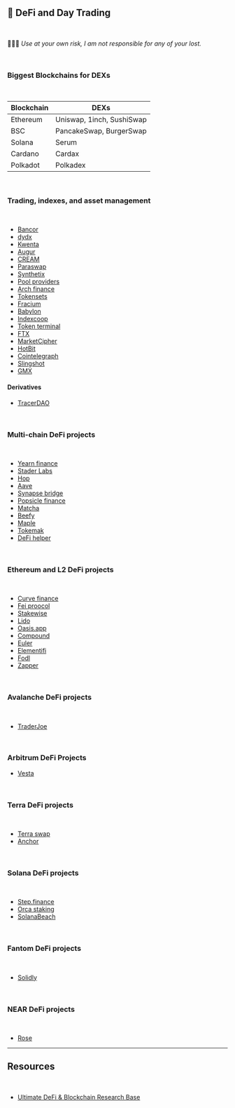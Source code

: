 ## 🤑 DeFi and Day Trading

<br>

🙅🏻‍♀️ *Use at your own risk, I am not responsible for any of your lost.*

<br>

### Biggest Blockchains for DEXs

<br>

| Blockchain      | DEXs                            |
| -----------     | -----------                     |
| Ethereum        | Uniswap, 1inch, SushiSwap       |
| BSC             | PancakeSwap, BurgerSwap         |
| Solana          | Serum                           |
| Cardano         | Cardax                          |
| Polkadot        | Polkadex                        |



<br>

### Trading, indexes, and asset management

<br>

* [Bancor](https://app.bancor.network/pools)
* [dydx](https://trade.dydx.exchange/portfolio/overview)
* [Kwenta](https://kwenta.io/exchange/sETH-sUSD)
* [Augur](https://augur.net/)
* [CREAM](https://app.cream.finance/)
* [Paraswap](https://www.paraswap.io/)
* [Synthetix](https://synthetix.io/)
* [Pool providers](https://vfat.tools/)
* [Arch finance](https://beta.archfinance.io/)
* [Tokensets](https://www.tokensets.com/)
* [Fracium](https://francium.io/)
* [Babylon](https://www.babylon.finance/)
* [Indexcoop](https://indexcoop.com/)
* [Token terminal](https://tokenterminal.com/terminal)
* [FTX](https://ftx.us/?fromIntl=true)
* [MarketCipher](https://marketciphertrading.com/)
* [HotBit](https://www.hotbit.io)
* [Cointelegraph](https://subscriptions.cointelegraph.com/marketspro-cpc/)
* [Slingshot](https://app.slingshot.finance/trade/m/MATIC)
* [GMX](https://gmx.io/trade)

#### Derivatives

* [TracerDAO](https://github.com/tracer-protocol)



<br>


### Multi-chain DeFi projects


<br>

* [Yearn finance](https://yearn.finance/#/portfolio)
* [Stader Labs](https://staderlabs.com/)
* [Hop](https://app.hop.exchange/#/send?token=ETH)
* [Aave](https://app.aave.com/)
* [Synapse bridge](https://synapseprotocol.com/?inputCurrency=ETH&outputCurrency=ETH&outputChain=10)
* [Popsicle finance](https://popsicle.finance/)
* [Matcha](https://matcha.xyz/)
* [Beefy](https://app.beefy.finance/#/)
* [Maple](https://www.maple.finance/)
* [Tokemak](https://www.tokemak.xyz/)
* [DeFi helper](https://app.defihelper.io/protocols?filter=All)


<br>

### Ethereum and L2 DeFi projects


<br>

* [Curve finance](https://curve.fi/mim/)
* [Fei proocol](https://fei.money/)
* [Stakewise](https://app.stakewise.io/)
* [Lido](https://lido.fi/)
* [Oasis.app](https://oasis.app/)
* [Compound](https://app.compound.finance/)
* [Euler](https://www.euler.finance/)
* [Elementifi](https://app.element.fi/fixedrates)
* [Fodl](https://app.fodl.finance/nft)
* [Zapper](https://zapper.fi/invest)

<br>

### Avalanche DeFi projects

<br>

* [TraderJoe](https://traderjoexyz.com/farm#/)


<br>

### Arbitrum DeFi Projects

* [Vesta](https://vestafinance.xyz/)


<br>

### Terra DeFi projects

<br>

* [Terra swap](https://app.terraswap.io/#Provide)
* [Anchor](https://app.anchorprotocol.com/)

<br>

### Solana DeFi projects

<br>

* [Step.finance](https://app.step.finance/#/dashboard)
* [Orca staking](https://www.orca.so/staking)
* [SolanaBeach](https://solanabeach.io/)

<br>

### Fantom DeFi projects

<br>

* [Solidly](https://solidly.exchange/liquidity)


<br>


### NEAR DeFi projects

<br>

* [Rose](https://app.rose.fi/#/)


---

## Resources

<br>

* [Ultimate DeFi & Blockchain Research Base](https://github.com/OffcierCia/ultimate-defi-research-base)
